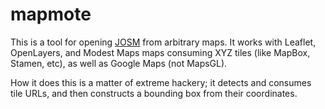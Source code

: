 # mapmote

This is a tool for opening [JOSM](http://josm.openstreetmap.de/) from
arbitrary maps. It works with Leaflet, OpenLayers, and Modest Maps
maps consuming XYZ tiles (like MapBox, Stamen, etc), as well as Google
Maps (not MapsGL).

How it does this is a matter of extreme hackery; it detects and consumes
tile URLs, and then constructs a bounding box from their coordinates.
